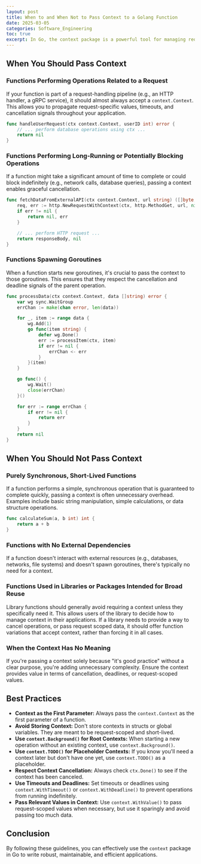 ```yaml
---
layout: post
title: When to and When Not to Pass Context to a Golang Function
date: 2025-03-05
categories: Software_Engineering
toc: true
excerpt: In Go, the context package is a powerful tool for managing request-scoped values, cancellation signals, and deadlines. However, like any tool, it's essential to understand when to use it and when to avoid it. Let's break down the best practices for passing context to your Go functions.
---
```


## When You Should Pass Context

### Functions Performing Operations Related to a Request

If your function is part of a request-handling pipeline (e.g., an HTTP handler, a gRPC service), it should almost always accept a `context.Context`. This allows you to propagate request-specific values, timeouts, and cancellation signals throughout your application.

   ```go
   func handleUserRequest(ctx context.Context, userID int) error {
       // ... perform database operations using ctx ...
       return nil
   }
   ```

### Functions Performing Long-Running or Potentially Blocking Operations

If a function might take a significant amount of time to complete or could block indefinitely (e.g., network calls, database queries), passing a context enables graceful cancellation.

   ```go
   func fetchDataFromExternalAPI(ctx context.Context, url string) ([]byte, error) {
       req, err := http.NewRequestWithContext(ctx, http.MethodGet, url, nil)
       if err != nil {
           return nil, err
       }

       // ... perform HTTP request ...
       return responseBody, nil
   }
   ```

### Functions Spawning Goroutines

When a function starts new goroutines, it's crucial to pass the context to those goroutines. This ensures that they respect the cancellation and deadline signals of the parent operation.

   ```go
   func processData(ctx context.Context, data []string) error {
       var wg sync.WaitGroup
       errChan := make(chan error, len(data))

       for _, item := range data {
           wg.Add(1)
           go func(item string) {
               defer wg.Done()
               err := processItem(ctx, item)
               if err != nil {
                   errChan <- err
               }
           }(item)
       }

       go func() {
           wg.Wait()
           close(errChan)
       }()

       for err := range errChan {
           if err != nil {
               return err
           }
       }
       return nil
   }
   ```

## When You Should Not Pass Context

### Purely Synchronous, Short-Lived Functions

If a function performs a simple, synchronous operation that is guaranteed to complete quickly, passing a context is often unnecessary overhead. Examples include basic string manipulation, simple calculations, or data structure operations.

   ```go
   func calculateSum(a, b int) int {
       return a + b
   }
   ```

### Functions with No External Dependencies

If a function doesn't interact with external resources (e.g., databases, networks, file systems) and doesn't spawn goroutines, there's typically no need for a context.

### Functions Used in Libraries or Packages Intended for Broad Reuse

Library functions should generally avoid requiring a context unless they specifically need it. This allows users of the library to decide how to manage context in their applications. If a library needs to provide a way to cancel operations, or pass request scoped data, it should offer function variations that accept context, rather than forcing it in all cases.

### When the Context Has No Meaning

If you're passing a context solely because "it's good practice" without a clear purpose, you're adding unnecessary complexity. Ensure the context provides value in terms of cancellation, deadlines, or request-scoped values.

## Best Practices

* **Context as the First Parameter:** Always pass the `context.Context` as the first parameter of a function.
* **Avoid Storing Context:** Don't store contexts in structs or global variables. They are meant to be request-scoped and short-lived.
* **Use `context.Background()` for Root Contexts:** When starting a new operation without an existing context, use `context.Background()`.
* **Use `context.TODO()` for Placeholder Contexts:** If you know you'll need a context later but don't have one yet, use `context.TODO()` as a placeholder.
* **Respect Context Cancellation:** Always check `ctx.Done()` to see if the context has been canceled.
* **Use Timeouts and Deadlines:** Set timeouts or deadlines using `context.WithTimeout()` or `context.WithDeadline()` to prevent operations from running indefinitely.
* **Pass Relevant Values in Context:** Use `context.WithValue()` to pass request-scoped values when necessary, but use it sparingly and avoid passing too much data.

## Conclusion

By following these guidelines, you can effectively use the `context` package in Go to write robust, maintainable, and efficient applications.
